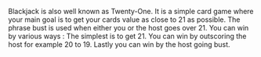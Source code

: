 Blackjack is also well known as Twenty-One.
It is a simple card game where your main goal is to get your cards value as close to 21 as possible.
The phrase bust is used when either you or the host goes over 21.
You can win by various ways : The simplest is to get 21.
You can win by outscoring the host for example 20 to 19.
Lastly you can win by the host going bust.